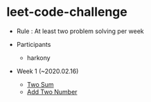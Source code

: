 # leet-code-challenge
- Rule : At least two problem solving per week

- Participants
  - harkony
  
  
  
- Week 1 (~2020.02.16)
  - [Two Sum](https://leetcode.com/problems/two-sum/)
  - [Add Two Number](https://lettcod.com/problems/add-two-number)
